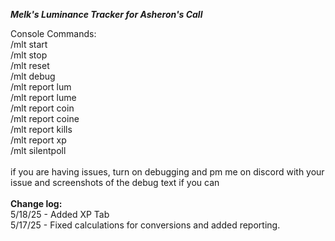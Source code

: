 ***Melk's Luminance Tracker for Asheron's Call***

Console Commands: <br />
/mlt start <br />
/mlt stop <br />
/mlt reset <br />
/mlt debug <br />
/mlt report lum <br />
/mlt report lume <br />
/mlt report coin <br />
/mlt report coine <br />
/mlt report kills <br />
/mlt report xp <br />
/mlt silentpoll <br />
 <br />
if you are having issues, turn on debugging and pm me on discord with your issue and screenshots of the debug text if you can
<br />
<br />
**Change log:**<br />
5/18/25 - Added XP Tab<br />
5/17/25 - Fixed calculations for conversions and added reporting.<br />
